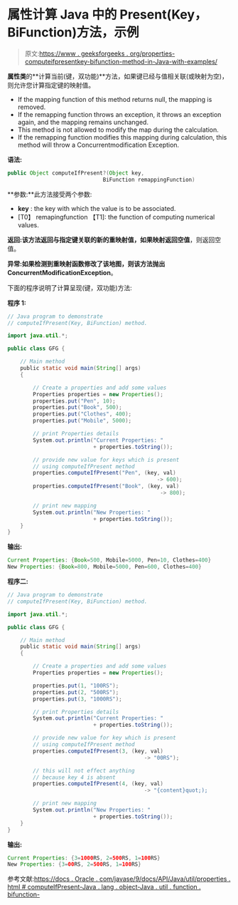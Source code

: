 # 属性计算 Java 中的 Present(Key，BiFunction)方法，示例

> 原文:[https://www . geeksforgeeks . org/properties-computeifpresentkey-bifunction-method-in-Java-with-examples/](https://www.geeksforgeeks.org/properties-computeifpresentkey-bifunction-method-in-java-with-examples/)

**属性类**的**计算当前(键，双功能)**方法，如果键已经与值相关联(或映射为空)，则允许您计算指定键的映射值。

*   If the mapping function of this method returns null, the mapping is removed.
*   If the remapping function throws an exception, it throws an exception again, and the mapping remains unchanged.
*   This method is not allowed to modify the map during the calculation.
*   If the remapping function modifies this mapping during calculation, this method will throw a Concurrentmodification Exception.

**语法:**

```java
public Object computeIfPresent?(Object key,
                              BiFunction remappingFunction)
```

**参数:**此方法接受两个参数:

*   **key** : the key with which the value is to be associated.
*   [T0】 remapingfunction 【T1]: the function of computing numerical values.

**返回:**该方法返回与指定键关联的**新的重映射值，如果映射返回空值**，则返回空值。

**异常:**如果检测到重映射函数修改了该地图，则该方法抛出**ConcurrentModificationException**。

下面的程序说明了计算呈现(键，双功能)方法:

**程序 1:**

```java
// Java program to demonstrate
// computeIfPresent(Key, BiFunction) method.

import java.util.*;

public class GFG {

    // Main method
    public static void main(String[] args)
    {

        // Create a properties and add some values
        Properties properties = new Properties();
        properties.put("Pen", 10);
        properties.put("Book", 500);
        properties.put("Clothes", 400);
        properties.put("Mobile", 5000);

        // print Properties details
        System.out.println("Current Properties: "
                           + properties.toString());

        // provide new value for keys which is present
        // using computeIfPresent method
        properties.computeIfPresent("Pen", (key, val)
                                               -> 600);
        properties.computeIfPresent("Book", (key, val)
                                                -> 800);

        // print new mapping
        System.out.println("New Properties: "
                           + properties.toString());
    }
}
```

**输出:**

```java
Current Properties: {Book=500, Mobile=5000, Pen=10, Clothes=400}
New Properties: {Book=800, Mobile=5000, Pen=600, Clothes=400}

```

**程序二:**

```java
// Java program to demonstrate
// computeIfPresent(Key, BiFunction) method.

import java.util.*;

public class GFG {

    // Main method
    public static void main(String[] args)
    {

        // Create a properties and add some values
        Properties properties = new Properties();

        properties.put(1, "100RS");
        properties.put(2, "500RS");
        properties.put(3, "1000RS");

        // print Properties details
        System.out.println("Current Properties: "
                           + properties.toString());

        // provide new value for key which is present
        // using computeIfPresent method
        properties.computeIfPresent(3, (key, val)
                                           -> "00RS");

        // this will not effect anything
        // because key 4 is absent
        properties.computeIfPresent(4, (key, val)
                                           -> "{content}quot;);

        // print new mapping
        System.out.println("New Properties: "
                           + properties.toString());
    }
}
```

**输出:**

```java
Current Properties: {3=1000RS, 2=500RS, 1=100RS}
New Properties: {3=00RS, 2=500RS, 1=100RS}

```

参考文献:[https://docs . Oracle . com/javase/9/docs/API/Java/util/properties . html # computeIfPresent-Java . lang . object-Java . util . function . bifunction-](https://docs.oracle.com/javase/9/docs/api/java/util/Properties.html#computeIfPresent-java.lang.Object-java.util.function.BiFunction-)